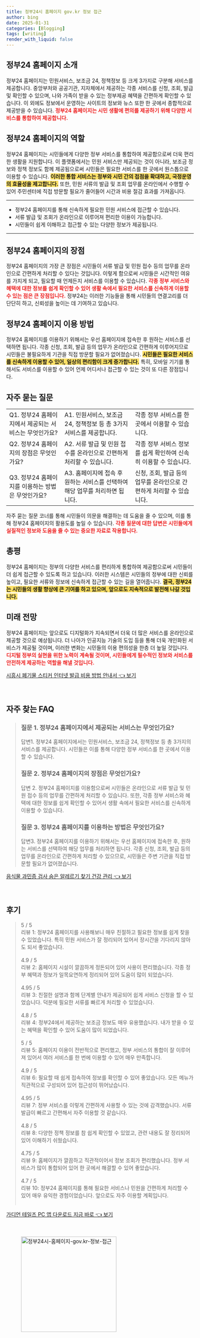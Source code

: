 ```yaml
---
title: 정부24시 홈페이지 gov.kr 정보 접근
author: bing
date: 2025-01-31
categories: [Blogging]
tags: [writing]
render_with_liquid: false
---
```



<h2 id='정부24 홈페이지 소개'>정부24 홈페이지 소개</h2>

<p>정부24 홈페이지는 민원서비스, 보조금 24, 정책정보 등 크게 3가지로 구분해 서비스를 제공합니다. 중앙부처와 공공기관, 지자체에서 제공하는 각종 서비스를 신청, 조회, 발급 및 확인할 수 있으며, 나와 가족이 받을 수 있는 정부제공 혜택을 간편하게 확인할 수 있습니다. 이 외에도 정보에서 운영하는 사이트의 정보와 뉴스 또한 한 곳에서 종합적으로 제공받을 수 있습니다. <b><span style="color: #ee2323;">정부24 홈페이지는 시민 생활에 편의를 제공하기 위해 다양한 서비스를 통합하여 제공합니다.</span></b></p>

<h2 id='정부24 홈페이지의 역할'>정부24 홈페이지의 역할</h2>

<p>정부24 홈페이지는 시민들에게 다양한 정부 서비스를 통합하여 제공함으로써 더욱 편리한 생활을 지원합니다. 이 플랫폼에서는 민원 서비스만 제공되는 것이 아니라, 보조금 정보와 정책 정보도 함께 제공됨으로써 시민들은 필요한 서비스를 한 곳에서 원스톱으로 이용할 수 있습니다. <b><span style="background-color: #ffe066;">이러한 통합 서비스는 정부와 시민 간의 접점을 확대하고, 국정운영의 효율성을 제고합니다.</span></b> 또한, 민원 서류의 발급 및 조회 업무를 온라인에서 수행할 수 있어 주민센터에 직접 방문할 필요가 줄어들어 시간과 비용 절감 효과를 가져옵니다.</p>

<hr />

<ul>
    <li>정부24 홈페이지를 통해 신속하게 필요한 민원 서비스에 접근할 수 있습니다.</li>
    <li>서류 발급 및 조회가 온라인으로 이루어져 편리한 이용이 가능합니다.</li>
    <li>시민들이 쉽게 이해하고 접근할 수 있는 다양한 정보가 제공됩니다.</li>
</ul>

<hr />

<h2 id='정부24 홈페이지의 장점'>정부24 홈페이지의 장점</h2>

<p>정부24 홈페이지의 가장 큰 장점은 시민들이 서류 발급 및 민원 접수 등의 업무를 온라인으로 간편하게 처리할 수 있다는 것입니다. 이렇게 함으로써 시민들은 시간적인 여유를 가지게 되고, 필요할 때 언제든지 서비스를 이용할 수 있습니다. <b><span style="color: #ee2323;">각종 정부 서비스와 혜택에 대한 정보를 쉽게 확인할 수 있어 생활 속에서 필요한 서비스를 신속하게 이용할 수 있는 점은 큰 장점입니다.</span></b> 정부24는 이러한 기능들을 통해 시민들의 연결고리를 더 단단히 하고, 신뢰성을 높이는 데 기여하고 있습니다.</p>

<h2 id='정부24 홈페이지 이용 방법'>정부24 홈페이지 이용 방법</h2>

<p>정부24 홈페이지를 이용하기 위해서는 우선 홈페이지에 접속한 후 원하는 서비스를 선택하면 됩니다. 각종 신청, 조회, 발급 등의 업무가 온라인으로 간편하게 이루어지므로 시민들은 불필요하게 기관을 직접 방문할 필요가 없어졌습니다. <b><span style="background-color: #ffe066;">시민들은 필요한 서비스를 신속하게 이용할 수 있어, 일상의 편리함이 크게 증가합니다.</span></b> 특히, 모바일 기기를 통해서도 서비스를 이용할 수 있어 언제 어디서나 접근할 수 있는 것이 또 다른 장점입니다.</p>

<h2 id='자주 묻는 질문'>자주 묻는 질문</h2>

<table>
    <tr>
        <td>Q1. 정부24 홈페이지에서 제공되는 서비스는 무엇인가요?</td>
        <td>A1. 민원서비스, 보조금 24, 정책정보 등 총 3가지 서비스를 제공합니다.</td>
        <td>각종 정부 서비스를 한 곳에서 이용할 수 있습니다.</td>
    </tr>
    <tr>
        <td>Q2. 정부24 홈페이지의 장점은 무엇인가요?</td>
        <td>A2. 서류 발급 및 민원 접수를 온라인으로 간편하게 처리할 수 있습니다.</td>
        <td>각종 정부 서비스 정보를 쉽게 확인하여 신속히 이용할 수 있습니다.</td>
    </tr>
    <tr>
        <td>Q3. 정부24 홈페이지를 이용하는 방법은 무엇인가요?</td>
        <td>A3. 홈페이지에 접속 후 원하는 서비스를 선택하여 해당 업무를 처리하면 됩니다.</td>
        <td>신청, 조회, 발급 등의 업무를 온라인으로 간편하게 처리할 수 있습니다.</td>
    </tr>
</table>

<p>자주 묻는 질문 코너를 통해 시민들이 의문을 해결하는 데 도움을 줄 수 있으며, 이를 통해 정부24 홈페이지의 활용도를 높일 수 있습니다. <b><span style="color: #ee2323;">각종 질문에 대한 답변은 시민들에게 실질적인 정보와 도움을 줄 수 있는 중요한 자료로 작용합니다.</span></b></p>

<h2 id='총평'>총평</h2>

<p>정부24 홈페이지는 정부의 다양한 서비스를 편리하게 통합하여 제공함으로써 시민들이 더 쉽게 접근할 수 있도록 하고 있습니다. 이러한 시스템은 시민들의 정부에 대한 신뢰를 높이고, 필요한 서류와 정보에 신속하게 접근할 수 있는 길을 열어줍니다. <b><span style="background-color: #ffe066;">결국, 정부24는 시민들의 생활 향상에 큰 기여를 하고 있으며, 앞으로도 지속적으로 발전해 나갈 것입니다.</span></b></p>

<h2 id='미래 전망'>미래 전망</h2>

<p>정부24 홈페이지는 앞으로도 디지털화가 지속되면서 더욱 더 많은 서비스를 온라인으로 제공할 것으로 예상됩니다. 더 나아가 인공지능 기술의 도입 등을 통해 더욱 개인화된 서비스가 제공될 것이며, 이러한 변화는 시민들의 이용 편의성을 한층 더 높일 것입니다. <b><span style="color: #ee2323;">디지털 정부의 실현을 위한 노력이 계속될 것이며, 시민들에게 필수적인 정보와 서비스를 안전하게 제공하는 역할을 해낼 것입니다.</span></b></p>


<p><a class="click-button" title="시흥시 폐기물 스티커 인터넷 발급 비용 방법 안내서" href="https://24nara.github.io/posts/%EC%8B%9C%ED%9D%A5%EC%8B%9C-%ED%8F%90%EA%B8%B0%EB%AC%BC-%EC%8A%A4%ED%8B%B0%EC%BB%A4-%EC%9D%B8%ED%84%B0%EB%84%B7-%EB%B0%9C%EA%B8%89-%EB%B9%84%EC%9A%A9-%EB%B0%A9%EB%B2%95-%EC%95%88%EB%82%B4%EC%84%9C/" rel="dofollow">시흥시 폐기물 스티커 인터넷 발급 비용 방법 안내서 👈 보기</a></p><br>
<h2 id='자주_찾는_FAQ'>자주 찾는 FAQ</h2>
<div itemscope="" itemtype="https://schema.org/FAQPage"> 
<blockquote> 
<div itemscope="" itemprop="mainEntity" itemtype="https://schema.org/Question"> 
<h3 itemprop="name">질문 1. 정부24 홈페이지에서 제공되는 서비스는 무엇인가요?</h3> 
<div itemscope="" itemprop="acceptedAnswer" itemtype="https://schema.org/Answer"> 
<span itemprop="text"> 
<p>답변1. 정부24 홈페이지에서는 민원서비스, 보조금 24, 정책정보 등 총 3가지의 서비스를 제공합니다. 시민들은 이를 통해 다양한 정부 서비스를 한 곳에서 이용할 수 있습니다.</p> 
</span> 
</div> 
</div> 
<div itemscope="" itemprop="mainEntity" itemtype="https://schema.org/Question"> 
<h3 itemprop="name">질문 2. 정부24 홈페이지의 장점은 무엇인가요?</h3> 
<div itemscope="" itemprop="acceptedAnswer" itemtype="https://schema.org/Answer"> 
<span itemprop="text"> 
<p>답변 2. 정부24 홈페이지를 이용함으로써 시민들은 온라인으로 서류 발급 및 민원 접수 등의 업무를 간편하게 처리할 수 있습니다. 또한, 각종 정부 서비스와 혜택에 대한 정보를 쉽게 확인할 수 있어서 생활 속에서 필요한 서비스를 신속하게 이용할 수 있습니다.</p> 
</span> 
</div> 
</div> 
<div itemscope="" itemprop="mainEntity" itemtype="https://schema.org/Question"> 
<h3 itemprop="name">질문 3. 정부24 홈페이지를 이용하는 방법은 무엇인가요?</h3> 
<div itemscope="" itemprop="acceptedAnswer" itemtype="https://schema.org/Answer"> 
<span itemprop="text"> 
<p>답변3. 정부24 홈페이지를 이용하기 위해서는 우선 홈페이지에 접속한 후, 원하는 서비스를 선택하여 해당 업무를 처리하면 됩니다. 각종 신청, 조회, 발급 등의 업무를 온라인으로 간편하게 처리할 수 있으므로, 시민들은 주변 기관을 직접 방문할 필요가 없어졌습니다.</p> 
</span> 
</div> 
</div> 
</blockquote> 
</div>
<p><a class="click-button" title="음식물 과민증 검사 숨은 알레르기 찾기 건강 관리" href="https://24nara.github.io/posts/%EC%9D%8C%EC%8B%9D%EB%AC%BC-%EA%B3%BC%EB%AF%BC%EC%A6%9D-%EA%B2%80%EC%82%AC-%EC%88%A8%EC%9D%80-%EC%95%8C%EB%A0%88%EB%A5%B4%EA%B8%B0-%EC%B0%BE%EA%B8%B0-%EA%B1%B4%EA%B0%95-%EA%B4%80%EB%A6%AC/" rel="dofollow">음식물 과민증 검사 숨은 알레르기 찾기 건강 관리 👈 보기</a></p><br>
<h2 id='후기'>후기</h2>
<div itemscope itemtype="https://schema.org/Product">
  <blockquote>
  <div itemprop="review" itemscope itemtype="https://schema.org/Review">
      <div itemprop="reviewRating" itemscope itemtype="https://schema.org/Rating"> <span itemprop="ratingValue">5</span> / <span itemprop="bestRating">5</span> </div>
      <span itemprop="reviewBody">리뷰 1: 정부24 홈페이지를 사용해보니 매우 친절하고 필요한 정보를 쉽게 찾을 수 있었습니다. 특히 민원 서비스가 잘 정리되어 있어서 장시간을 기다리지 않아도 되서 좋았습니다.</span>
  </div>
  <br>
  <div itemprop="review" itemscope itemtype="https://schema.org/Review">
      <div itemprop="reviewRating" itemscope itemtype="https://schema.org/Rating"> <span itemprop="ratingValue">4.9</span> / <span itemprop="bestRating">5</span> </div>
      <span itemprop="reviewBody">리뷰 2: 홈페이지 시설이 깔끔하게 정돈되어 있어 사용이 편리했습니다. 각종 정부 혜택과 정보가 일목요연하게 정리되어 있어 도움이 많이 되었습니다.</span>
  </div>
  <br>
  <div itemprop="review" itemscope itemtype="https://schema.org/Review">
      <div itemprop="reviewRating" itemscope itemtype="https://schema.org/Rating"> <span itemprop="ratingValue">4.95</span> / <span itemprop="bestRating">5</span> </div>
      <span itemprop="reviewBody">리뷰 3: 친절한 설명과 함께 단계별 안내가 제공되어 쉽게 서비스 신청을 할 수 있었습니다. 덕분에 필요한 서류를 빠르게 처리할 수 있었습니다.</span>
  </div>
  <br>
  <div itemprop="review" itemscope itemtype="https://schema.org/Review">
      <div itemprop="reviewRating" itemscope itemtype="https://schema.org/Rating"> <span itemprop="ratingValue">4.8</span> / <span itemprop="bestRating">5</span> </div>
      <span itemprop="reviewBody">리뷰 4: 정부24에서 제공하는 보조금 정보도 매우 유용했습니다. 내가 받을 수 있는 혜택을 확인할 수 있어 도움이 많이 되었습니다.</span>
  </div>
  <br>
  <div itemprop="review" itemscope itemtype="https://schema.org/Review">
      <div itemprop="reviewRating" itemscope itemtype="https://schema.org/Rating"> <span itemprop="ratingValue">5</span> / <span itemprop="bestRating">5</span> </div>
      <span itemprop="reviewBody">리뷰 5: 홈페이지 이용이 전반적으로 편리했고, 정부 서비스의 통합이 잘 이루어져 있어서 여러 서비스를 한 번에 이용할 수 있어 매우 만족합니다.</span>
  </div>
  <br>
  <div itemprop="review" itemscope itemtype="https://schema.org/Review">
      <div itemprop="reviewRating" itemscope itemtype="https://schema.org/Rating"> <span itemprop="ratingValue">4.9</span> / <span itemprop="bestRating">5</span> </div>
      <span itemprop="reviewBody">리뷰 6: 필요할 때 쉽게 접속하여 정보를 확인할 수 있어 좋았습니다. 모든 메뉴가 직관적으로 구성되어 있어 접근성이 뛰어났습니다.</span>
  </div>
  <br>
  <div itemprop="review" itemscope itemtype="https://schema.org/Review">
      <div itemprop="reviewRating" itemscope itemtype="https://schema.org/Rating"> <span itemprop="ratingValue">4.95</span> / <span itemprop="bestRating">5</span> </div>
      <span itemprop="reviewBody">리뷰 7: 정부 서비스를 이렇게 간편하게 사용할 수 있는 것에 감격했습니다. 서류 발급이 빠르고 간편해서 자주 이용할 것 같습니다.</span>
  </div>
  <br>
  <div itemprop="review" itemscope itemtype="https://schema.org/Review">
      <div itemprop="reviewRating" itemscope itemtype="https://schema.org/Rating"> <span itemprop="ratingValue">4.8</span> / <span itemprop="bestRating">5</span> </div>
      <span itemprop="reviewBody">리뷰 8: 다양한 정책 정보를 참 쉽게 확인할 수 있었고, 관련 내용도 잘 정리되어 있어 이해하기 쉬웠습니다.</span>
  </div>
  <br>
  <div itemprop="review" itemscope itemtype="https://schema.org/Review">
      <div itemprop="reviewRating" itemscope itemtype="https://schema.org/Rating"> <span itemprop="ratingValue">4.75</span> / <span itemprop="bestRating">5</span> </div>
      <span itemprop="reviewBody">리뷰 9: 홈페이지가 깔끔하고 직관적이어서 정보 조회가 편리했습니다. 정부 서비스가 많이 통합되어 있어 한 곳에서 해결할 수 있어 좋았습니다.</span>
  </div>
  <br>
  <div itemprop="review" itemscope itemtype="https://schema.org/Review">
      <div itemprop="reviewRating" itemscope itemtype="https://schema.org/Rating"> <span itemprop="ratingValue">4.7</span> / <span itemprop="bestRating">5</span> </div>
      <span itemprop="reviewBody">리뷰 10: 정부24 홈페이지를 통해 필요한 서비스나 민원을 간편하게 처리할 수 있어 매우 유익한 경험이었습니다. 앞으로도 자주 이용할 계획입니다.</span>
  </div>
  <br>
  </blockquote>
</div>
<p><a class="click-button" title="가디언 테일즈 PC 앱 다운로드 지금 바로" href="https://24nara.github.io/posts/%EA%B0%80%EB%94%94%EC%96%B8-%ED%85%8C%EC%9D%BC%EC%A6%88-PC-%EC%95%B1-%EB%8B%A4%EC%9A%B4%EB%A1%9C%EB%93%9C-%EC%A7%80%EA%B8%88-%EB%B0%94%EB%A1%9C/" rel="dofollow">가디언 테일즈 PC 앱 다운로드 지금 바로 👈 보기</a></p><br>
<figure class="image"><img src="https://24nara.github.io/assets/img/thumbnail/정부24시-홈페이지-gov.kr-정보-접근.webp" alt="정부24시-홈페이지-gov.kr-정보-접근" width="256" height="256"></figure>